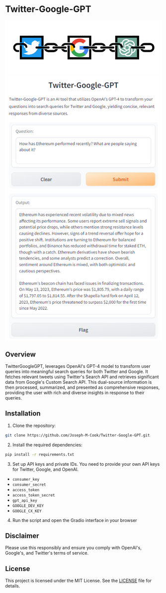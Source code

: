 # Twitter-Google-GPT
<div align="center">
  <img src ="https://github.com/Joseph-M-Cook/Twitter-Google-GPT/blob/b798ba3649efeb1d7e20db8537b8513318bb32d3/Twitter-Google-GPT.png"
</div>
<div align="center">
  <img src="https://github.com/Joseph-M-Cook/Twitter-Google-GPT/blob/5f04ef978ebd0f2ffc2924cf7279239e43c3c184/TwitterGoogleGPT_Demo.png"
</div>
  
<div align="left">
  
## Overview
TwitterGoogleGPT, leverages OpenAI's GPT-4 model to transform user queries into meaningful search queries for both Twitter and Google. It fetches relevant tweets using Twitter's Search API and retrieves significant data from Google's Custom Search API. This dual-source information is then processed, summarized, and presented as comprehensive responses, providing the user with rich and diverse insights in response to their queries.

## Installation

1. Clone the repository:

```bash
git clone https://github.com/Joseph-M-Cook/Twitter-Google-GPT.git
```
2. Install the required dependencies:

```bash 
pip install -r requirements.txt
```
3. Set up API keys and private IDs. You need to provide your own API keys for Twitter, Google, and OpenAI.
  - `consumer_key`
  - `consumer_secret`
  - `access_token`
  - `access_token_secret`
  - `gpt_api_key`
  - `GOOGLE_DEV_KEY`
  - `GOOGLE_CX_KEY`

4. Run the script and open the Gradio interface in your browser

## Disclaimer
Please use this responsibly and ensure you comply with OpenAI's, Google's, and Twitter's terms of service.

## License
This project is licensed under the MIT License. See the [LICENSE](./LICENSE) file for details.
